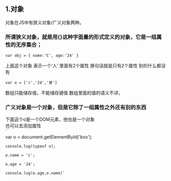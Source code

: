 ## 1.对象
对象在JS中有狭义对象/广义对象两种。  

### 所谓狭义对象，就是用{}这种字面量的形式定义的对象，它是一组属性的无序集合；
`var obj = {
    name:'C',
    age:'24'
}`  

上面这个对象 表示一个‘人’ 里面有2个属性 换句话就是只有2个属性 别的什么都没有  

`var o = ['c','24','男']`
  

数组只能储存值，不能储存键值 数组里面的值的语义不详，

### 广义对象是一个对象，但是它除了一组属性之外还有别的东西

下面这个o是一个DOM元素，他也是一个对象  
也可以去添加属性  
`   
    var o = document.getElementById('box');  

    console.log(typeof o);  

    o.name = 'c';  
    
    o.age = '24';  
    
    console.log(o.age,o.name)`
